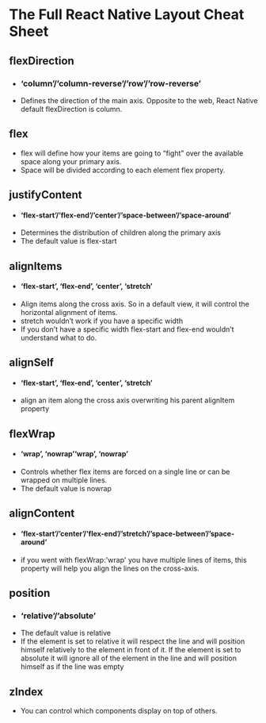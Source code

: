# The Full React Native Layout Cheat Sheet

## flexDirection
* ### ‘column’/’column-reverse’/’row’/’row-reverse’
* Defines the direction of the main axis. Opposite to the web, React Native default flexDirection is column.


## flex 
* flex will define how your items are going to “fight” over the available space along your primary axis.
* Space will be divided according to each element flex property.

## justifyContent
* #### ‘flex-start’/’flex-end’/’center’/’space-between’/’space-around’
* Determines the distribution of children along the primary axis
* The default value is flex-start


## alignItems
* #### ‘flex-start’, ‘flex-end’, ‘center’, ‘stretch’
* Align items along the cross axis. So in a default view, it will control the horizontal alignment of items.
* stretch wouldn’t work if you have a specific width
* If you don’t have a specific width flex-start and flex-end wouldn’t understand what to do.


## alignSelf
* #### ‘flex-start’, ‘flex-end’, ‘center’, ‘stretch’
* align an item along the cross axis overwriting his parent alignItem property


## flexWrap
* #### ‘wrap’, ‘nowrap’‘wrap’, ‘nowrap’
* Controls whether flex items are forced on a single line or can be wrapped on multiple lines.
* The default value is nowrap

## alignContent
* #### ‘flex-start’/’center’/’flex-end’/’stretch’/’space-between’/’space-around’
* if you went with flexWrap:'wrap' you have multiple lines of items, this property will help you align the lines on the cross-axis.


## position
* ### ‘relative’/’absolute’
* The default value is relative
* If the element is set to relative it will respect the line and will position himself relatively to the element in front of it. If the element is set to absolute it will ignore all of the element in the line and will position himself as if the line was empty


## zIndex
* You can control which components display on top of others.